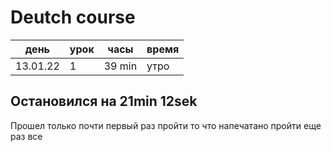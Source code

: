 # Deutch course

| день     | урок | часы   | время |
| -------- | ---- | ------ | ----- |
| 13.01.22 | 1    | 39 min | утро  |

## Остановился на 21min 12sek

Прошел только почти первый раз
пройти то что напечатано
пройти еще раз все
